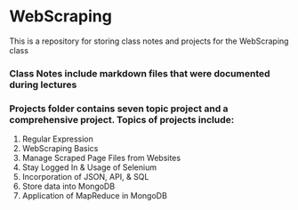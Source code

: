 # WebScraping
This is a repository for storing class notes and projects for the WebScraping class
### Class Notes include markdown files that were documented during lectures
### Projects folder contains seven topic project and a comprehensive project. Topics of projects include:
1. Regular Expression
2. WebScraping Basics
3. Manage Scraped Page Files from Websites
4. Stay Logged In & Usage of Selenium
5. Incorporation of JSON, API, & SQL
6. Store data into MongoDB
7. Application of MapReduce in MongoDB
